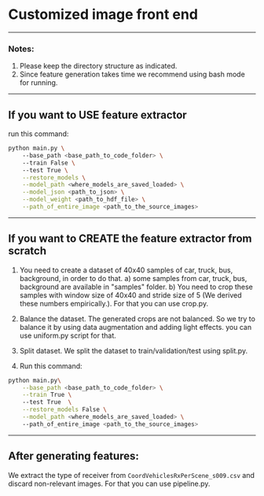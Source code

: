 # Customized image front end
----------------------------------------------
### Notes:
1. Please keep the directory structure as indicated.
2. Since feature generation takes time we recommend using bash mode for running.
----------------------------------------------
## If you want to USE feature extractor
run this command:

```bash
python main.py \ 
    --base_path <base_path_to_code_folder> \  
    --train False \  
    --test True \
    --restore_models \
    --model_path <where_models_are_saved_loaded> \
    --model_json <path_to_json> \
    --model_weight <path_to_hdf_file> \
    --path_of_entire_image <path_to_the_source_images>
```

---------------------------------------------------
## If you want to CREATE the feature extractor from scratch


1. You need to create a dataset of 40x40 samples of car, truck, bus, background, in order to do that.
    a) some samples from car, truck, bus, background are available in "samples" folder.
    b) You need to crop these samples with window size of 40x40 and stride size of 5 (We derived these numbers empirically.). For that you can use crop.py.

2. Balance the dataset.
The generated crops are not balanced. So we try to balance it by using data augmentation and adding light effects. you can use uniform.py script for that.

3. Split dataset.
We split the dataset to train/validation/test using split.py.

4. Run this command:
```bash
python main.py\
    --base_path <base_path_to_code_folder> \
    --train True \ 
    --test True  \
    --restore_models False \
    --model_path <where_models_are_saved_loaded> \  
    --path_of_entire_image <path_to_the_source_images>
```

---------------------------------------------------

## After generating features:
We extract the type of receiver from `CoordVehiclesRxPerScene_s009.csv` and discard non-relevant images. For that you can use pipeline.py.

